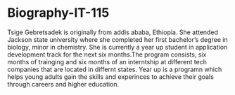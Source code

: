 # Biography-IT-115

Tsige Gebretsadek is originally from addis ababa, Ethiopia. She attended Jackson state university where she completed her first bachelor’s degree in biology, minor in chemistry. She is currently a year up student in application development track for the next six months.The program consists, six months of trainging and six months of an interntship at different tech companies that are located in differnt states. Year up is a programn which helps young adults gain the skills and experinces to achieve their goals through careers and higher education.
